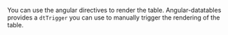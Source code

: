 You can use the angular directives to render the table. Angular-datatables provides a <code>dtTrigger</code> you can use to manually trigger the rendering of the table.
